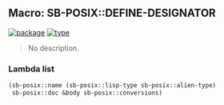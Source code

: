## Macro: SB-POSIX::DEFINE-DESIGNATOR
[![package](https://img.shields.io/badge/Package-SB--POSIX-5f9ea0.svg?style=social&colorA=999999)](../) [![type](https://img.shields.io/badge/Type-Macro-5f9ea0.svg?style=social&colorA=999999)](../#macro) 

> No description.

### Lambda list
```cl
(sb-posix::name (sb-posix::lisp-type sb-posix::alien-type)
 sb-posix::doc &body sb-posix::conversions)
```
